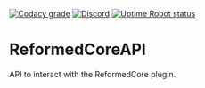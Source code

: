 [![Codacy grade](https://img.shields.io/codacy/grade/75e1df4c17ea4fa2897773867015a50c)](https://app.codacy.com/gh/Reformed-Studios/ReformedCoreAPI/dashboard)
[![Discord](https://img.shields.io/discord/923241296255156305)](https://discord.gg/MNcWapAZm6)
[![Uptime Robot status](https://img.shields.io/uptimerobot/status/m790354433-6656b7e42fd69dcfca1546c3)](https://status.reformedstudios.eu/)

# ReformedCoreAPI

API to interact with the ReformedCore plugin.
